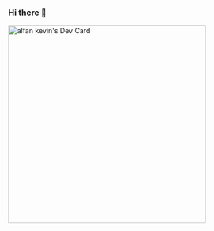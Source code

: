 ### Hi there 👋

<!--
**alfankevin/alfankevin** is a ✨ _special_ ✨ repository because its `README.md` (this file) appears on your GitHub profile.

Here are some ideas to get you started:

- 🔭 I’m currently working on ...
- 🌱 I’m currently learning ...
- 👯 I’m looking to collaborate on ...
- 🤔 I’m looking for help with ...
- 💬 Ask me about ...
- 📫 How to reach me: ...
- 😄 Pronouns: ...
- ⚡ Fun fact: ...
-->
<a href="https://app.daily.dev/alkevin"><img src="https://api.daily.dev/devcards/eb7cd4244d7e4838a94dc8f4a6e51237.png?r=nhx" width="400" alt="alfan kevin's Dev Card"/></a>
